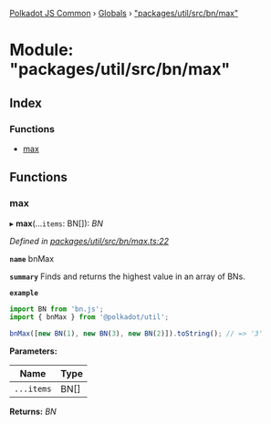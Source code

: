 [Polkadot JS Common](../README.md) › [Globals](../globals.md) › ["packages/util/src/bn/max"](_packages_util_src_bn_max_.md)

# Module: "packages/util/src/bn/max"

## Index

### Functions

* [max](_packages_util_src_bn_max_.md#max)

## Functions

###  max

▸ **max**(...`items`: BN[]): *BN*

*Defined in [packages/util/src/bn/max.ts:22](https://github.com/polkadot-js/common/blob/8554d470/packages/util/src/bn/max.ts#L22)*

**`name`** bnMax

**`summary`** Finds and returns the highest value in an array of BNs.

**`example`** 
<BR>

```javascript
import BN from 'bn.js';
import { bnMax } from '@polkadot/util';

bnMax([new BN(1), new BN(3), new BN(2)]).toString(); // => '3'
```

**Parameters:**

Name | Type |
------ | ------ |
`...items` | BN[] |

**Returns:** *BN*
